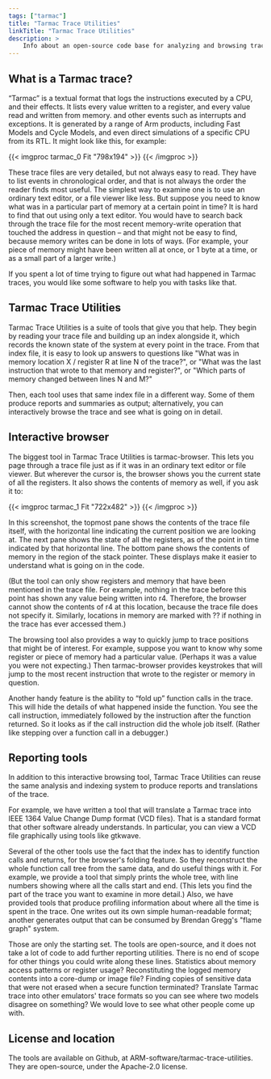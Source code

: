 ```yaml
---
tags: ["tarmac"] 
title: "Tarmac Trace Utilities"
linkTitle: "Tarmac Trace Utilities"
description: >
    Info about an open-source code base for analyzing and browsing trace files in Tarmac trace format.
---
```


## What is a Tarmac trace?

“Tarmac” is a textual format that logs the instructions executed by a CPU, and their effects. It lists every value written to a register, and every value read and written from memory. and other events such as interrupts and exceptions. It is generated by a range of Arm products, including Fast Models and Cycle Models, and even direct simulations of a specific CPU from its RTL. It might look like this, for example:


{{< imgproc tarmac_0 Fit "798x194" >}}
{{< /imgproc >}}

These trace files are very detailed, but not always easy to read. They have to list events in chronological order, and that is not always the order the reader finds most useful. The simplest way to examine one is to use an ordinary text editor, or a file viewer like less. But suppose you need to know what was in a particular part of memory at a certain point in time? It is hard to find that out using only a text editor. You would have to search back through the trace file for the most recent memory-write operation that touched the address in question – and that might not be easy to find, because memory writes can be done in lots of ways. (For example, your piece of memory might have been written all at once, or 1 byte at a time, or as a small part of a larger write.)

If you spent a lot of time trying to figure out what had happened in Tarmac traces, you would like some software to help you with tasks like that.

## Tarmac Trace Utilities

Tarmac Trace Utilities is a suite of tools that give you that help. They begin by reading your trace file and building up an index alongside it, which records the known state of the system at every point in the trace. From that index file, it is easy to look up answers to questions like "What was in memory location X / register R at line N of the trace?", or "What was the last instruction that wrote to that memory and register?", or "Which parts of memory changed between lines N and M?"

Then, each tool uses that same index file in a different way. Some of them produce reports and summaries as output; alternatively, you can interactively browse the trace and see what is going on in detail.

## Interactive browser

The biggest tool in Tarmac Trace Utilities is tarmac-browser. This lets you page through a trace file just as if it was in an ordinary text editor or file viewer. But wherever the cursor is, the browser shows you the current state of all the registers. It also shows the contents of memory as well, if you ask it to:

{{< imgproc tarmac_1 Fit "722x482" >}}
{{< /imgproc >}}

In this screenshot, the topmost pane shows the contents of the trace file itself, with the horizontal line indicating the current position we are looking at. The next pane shows the state of all the registers, as of the point in time indicated by that horizontal line. The bottom pane shows the contents of memory in the region of the stack pointer. These displays make it easier to understand what is going on in the code.

(But the tool can only show registers and memory that have been mentioned in the trace file. For example, nothing in the trace before this point has shown any value being written into r4. Therefore, the browser cannot show the contents of r4 at this location, because the trace file does not specify it. Similarly, locations in memory are marked with ?? if nothing in the trace has ever accessed them.)

The browsing tool also provides a way to quickly jump to trace positions that might be of interest. For example, suppose you want to know why some register or piece of memory had a particular value. (Perhaps it was a value you were not expecting.) Then tarmac-browser provides keystrokes that will jump to the most recent instruction that wrote to the register or memory in question.

Another handy feature is the ability to “fold up” function calls in the trace. This will hide the details of what happened inside the function. You see the call instruction, immediately followed by the instruction after the function returned. So it looks as if the call instruction did the whole job itself. (Rather like stepping over a function call in a debugger.)

## Reporting tools

In addition to this interactive browsing tool, Tarmac Trace Utilities can reuse the same analysis and indexing system to produce reports and translations of the trace.

For example, we have written a tool that will translate a Tarmac trace into IEEE 1364 Value Change Dump format (VCD files). That is a standard format that other software already understands. In particular, you can view a VCD file graphically using tools like gtkwave.

Several of the other tools use the fact that the index has to identify function calls and returns, for the browser's folding feature. So they reconstruct the whole function call tree from the same data, and do useful things with it. For example, we provide a tool that simply prints the whole tree, with line numbers showing where all the calls start and end. (This lets you find the part of the trace you want to examine in more detail.) Also, we have provided tools that produce profiling information about where all the time is spent in the trace. One writes out its own simple human-readable format; another generates output that can be consumed by Brendan Gregg's "flame graph" system.

Those are only the starting set. The tools are open-source, and it does not take a lot of code to add further reporting utilities. There is no end of scope for other things you could write along these lines. Statistics about memory access patterns or register usage? Reconstituting the logged memory contents into a core-dump or image file? Finding copies of sensitive data that were not erased when a secure function terminated? Translate Tarmac trace into other emulators' trace formats so you can see where two models disagree on something? We would love to see what other people come up with.

## License and location

The tools are available on Github, at ARM-software/tarmac-trace-utilities. They are open-source, under the Apache-2.0 license.


